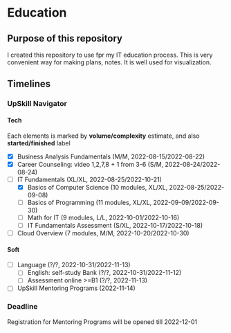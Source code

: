 # Education

## Purpose of this repository

I created this repository to use fpr my IT education process. This is very
convenient way for making plans, notes. It is well used for visualization.

## Timelines

### UpSkill Navigator

#### Tech
Each elements is marked by **volume/complexity** estimate,
and also **started/finished** label

- [x] Business Analysis Fundamentals (M/M, 2022-08-15/2022-08-22)
- [x] Career Counseling: video 1,2,7,8 + 1 from 3-6 (S/M, 2022-08-24/2022-08-24)
- [ ] IT Fundamentals (XL/XL, 2022-08-25/2022-10-21)
  - [x] Basics of Computer Science (10 modules, XL/XL, 2022-08-25/2022-09-08)
  - [ ] Basics of Programming (11 modules, XL/XL, 2022-09-09/2022-09-30)
  - [ ] Math for IT (9 modules, L/L, 2022-10-01/2022-10-16)
  - [ ] IT Fundamentals Assessment (S/XL, 2022-10-17/2022-10-18)
- [ ] Cloud Overview (7 modules, M/M, 2022-10-20/2022-10-30)

#### Soft

- [ ] Language (?/?, 2022-10-31/2022-11-13)
  - [ ] English: self-study Bank (?/?, 2022-10-31/2022-11-12)
  - [ ] Assessment online >=B1 (?/?, 2022-11-13)
- [ ] UpSkill Mentoring Programs (2022-11-14)

### Deadline

Registration for Mentoring Programs will be opened till 2022-12-01
